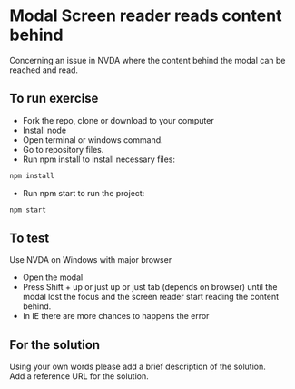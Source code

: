 # Modal Screen reader reads content behind
Concerning an issue in NVDA where the content behind the modal can be reached and read.

## To run exercise

- Fork the repo, clone or download to your computer
- Install node
- Open terminal or windows command.
- Go to repository files.
- Run npm install to install necessary files:
```javascript
npm install
```
- Run npm start to run the project:
```javascript
npm start
```

## To test

Use NVDA on Windows with major browser
- Open the modal
- Press Shift + up or just up or just tab (depends on browser) until the modal lost the focus and the screen reader start reading the content behind.
- In IE there are more chances to happens the error 

## For the solution

Using your own words please add a brief description of the solution.  
Add a reference URL for the solution.
